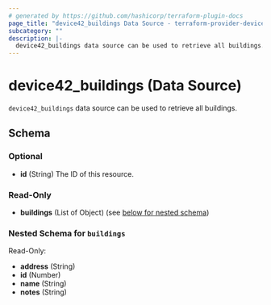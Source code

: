 ```yaml
---
# generated by https://github.com/hashicorp/terraform-plugin-docs
page_title: "device42_buildings Data Source - terraform-provider-device42"
subcategory: ""
description: |-
  device42_buildings data source can be used to retrieve all buildings.
---
```


# device42_buildings (Data Source)

`device42_buildings` data source can be used to retrieve all buildings.



<!-- schema generated by tfplugindocs -->
## Schema

### Optional

- **id** (String) The ID of this resource.

### Read-Only

- **buildings** (List of Object) (see [below for nested schema](#nestedatt--buildings))

<a id="nestedatt--buildings"></a>
### Nested Schema for `buildings`

Read-Only:

- **address** (String)
- **id** (Number)
- **name** (String)
- **notes** (String)


